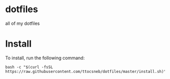 # dotfiles
all of my dotfiles

# Install

To install, run the following command:

```
bash -c "$(curl -fsSL https://raw.githubusercontent.com/ttocsneb/dotfiles/master/install.sh)"
```
